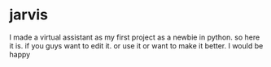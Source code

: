# jarvis
I made a virtual assistant as my first project as a newbie in python. so here it is. if you guys want to edit it. or use it or want to make it better. I would be happy
